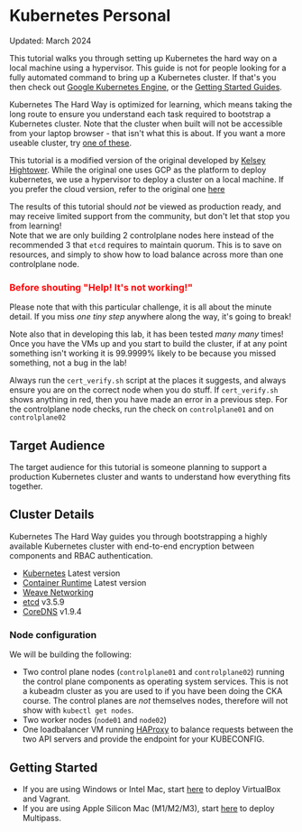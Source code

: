 # Kubernetes Personal

Updated: March 2024

This tutorial walks you through setting up Kubernetes the hard way on a local machine using a hypervisor.
This guide is not for people looking for a fully automated command to bring up a Kubernetes cluster.
If that's you then check out [Google Kubernetes Engine](https://cloud.google.com/kubernetes-engine), or the [Getting Started Guides](http://kubernetes.io/docs/getting-started-guides/).

Kubernetes The Hard Way is optimized for learning, which means taking the long route to ensure you understand each task required to bootstrap a Kubernetes cluster. Note that the cluster when built will not be accessible from your laptop browser - that isn't what this is about. If you want a more useable cluster, try [one of these](https://github.com/kodekloudhub/certified-kubernetes-administrator-course/tree/master/kubeadm-clusters).

This tutorial is a modified version of the original developed by [Kelsey Hightower](https://github.com/kelseyhightower/kubernetes-the-hard-way).
While the original one uses GCP as the platform to deploy kubernetes,  we use a hypervisor to deploy a cluster on a local machine. If you prefer the cloud version, refer to the original one [here](https://github.com/kelseyhightower/kubernetes-the-hard-way)

The results of this tutorial should *not* be viewed as production ready, and may receive limited support from the community, but don't let that stop you from learning!<br/>Note that we are only building 2 controlplane nodes here instead of the recommended 3 that `etcd` requires to maintain quorum. This is to save on resources, and simply to show how to load balance across more than one controlplane node.

### <font color="red">Before shouting "Help! It's not working!"</font>

Please note that with this particular challenge, it is all about the minute detail. If you miss _one tiny step_ anywhere along the way, it's going to break!

Note also that in developing this lab, it has been tested *many many* times! Once you have the VMs up and you start to build the cluster, if at any point something isn't working it is 99.9999% likely to be because you missed something, not a bug in the lab!

Always run the `cert_verify.sh` script at the places it suggests, and always ensure you are on the correct node when you do stuff. If `cert_verify.sh` shows anything in red, then you have made an error in a previous step. For the controlplane node checks, run the check on `controlplane01` and on `controlplane02`

## Target Audience

The target audience for this tutorial is someone planning to support a production Kubernetes cluster and wants to understand how everything fits together.

## Cluster Details

Kubernetes The Hard Way guides you through bootstrapping a highly available Kubernetes cluster with end-to-end encryption between components and RBAC authentication.

* [Kubernetes](https://github.com/kubernetes/kubernetes) Latest version
* [Container Runtime](https://github.com/containerd/containerd) Latest version
* [Weave Networking](https://www.weave.works/docs/net/latest/kubernetes/kube-addon/)
* [etcd](https://github.com/coreos/etcd) v3.5.9
* [CoreDNS](https://github.com/coredns/coredns) v1.9.4

### Node configuration

We will be building the following:

* Two control plane nodes (`controlplane01` and `controlplane02`) running the control plane components as operating system services. This is not a kubeadm cluster as you are used to if you have been doing the CKA course. The control planes are *not* themselves nodes, therefore will not show with `kubectl get nodes`.
* Two worker nodes (`node01` and `node02`)
* One loadbalancer VM running [HAProxy](https://www.haproxy.org/) to balance requests between the two API servers and provide the endpoint for your KUBECONFIG.

## Getting Started

* If you are using Windows or Intel Mac, start [here](./VirtualBox/docs/01-prerequisites.md) to deploy VirtualBox and Vagrant.
* If you are using Apple Silicon Mac (M1/M2/M3), start [here](./apple-silicon/docs/01-prerequisites.md) to deploy Multipass.

